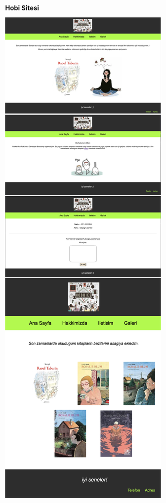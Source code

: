 ## Hobi Sitesi

![anasayfa](/Week_17/css-hobi-sitesi/anasayfa.png)
![hakkimizda](/Week_17/css-hobi-sitesi/hakkimizda.png)
![iletisim](/Week_17/css-hobi-sitesi/iletisim.png)
![galeri](/Week_17/css-hobi-sitesi/galeri.png)